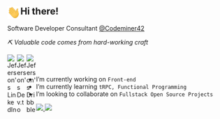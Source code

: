 ## Hi there! <img align="left" src="https://github.com/jeferson-sb/jeferson-sb/blob/master/Hi.gif" alt="waving hand" width="30" />
                                                                                           
Software Developer Consultant [@Codeminer42](https://www.codeminer42.com/)

_⛏ Valuable code comes from hard-working craft_

<a href="https://www.linkedin.com/in/jeferson-sb/">
  <img align="left" alt="Jeferson's LinkedIn" width="22px" src="https://cdn.jsdelivr.net/npm/simple-icons@v3/icons/linkedin.svg" />
</a>
<a href="https://www.linkedin.com/in/jeferson-sb/">
  <img align="left" alt="Jeferson's Dev.to" width="22px" src="https://cdn.jsdelivr.net/npm/simple-icons@3.2.0/icons/dev-dot-to.svg" />
</a>
<a href="https://www.linkedin.com/in/jeferson-sb/">
  <img align="left" alt="Jeferson's Dribbble" width="22px" src="https://cdn.jsdelivr.net/npm/simple-icons@3.2.0/icons/dribbble.svg" />
</a>

<br />
<br />

- I’m currently working on `Front-end`
- I’m currently learning `tRPC, Functional Programming`
- I’m looking to collaborate on `Fullstack Open Source Projects`

<a href="https://github.com/jeferson-sb">
  <img height="180em" src="https://github-readme-stats-eight-theta.vercel.app/api?username=jeferson-sb&show_icons=true&theme=vue-dark&include_all_commits=false&count_private=true" />
  <img height="180em" src="https://github-readme-stats-eight-theta.vercel.app/api/top-langs/?username=jeferson-sb&layout=compact&theme=vue-dark&langs_count=7&hide=java" />
</a>
